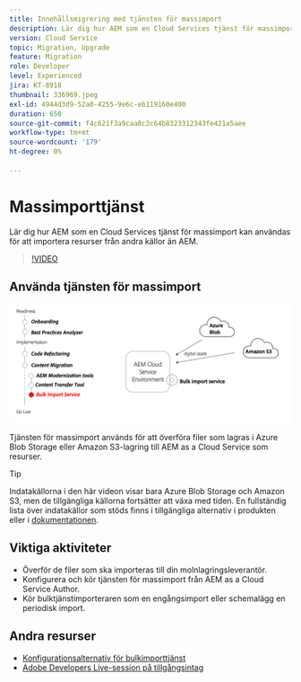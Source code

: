 ```yaml
---
title: Innehållsmigrering med tjänsten för massimport
description: Lär dig hur AEM som en Cloud Services tjänst för massimport kan användas för att importera resurser från andra källor än AEM.
version: Cloud Service
topic: Migration, Upgrade
feature: Migration
role: Developer
level: Experienced
jira: KT-8918
thumbnail: 336969.jpeg
exl-id: 4944d3d9-52a0-4255-9e6c-eb119160e400
duration: 650
source-git-commit: f4c621f3a9caa8c2c64b8323312343fe421a5aee
workflow-type: tm+mt
source-wordcount: '179'
ht-degree: 0%

---
```


# Massimporttjänst

Lär dig hur AEM som en Cloud Services tjänst för massimport kan användas för att importera resurser från andra källor än AEM.



>[!VIDEO](https://video.tv.adobe.com/v/336969?quality=12&learn=on)

## Använda tjänsten för massimport

![Livscykel för massimporttjänst](../assets/bulk-import-service.png)

Tjänsten för massimport används för att överföra filer som lagras i Azure Blob Storage eller Amazon S3-lagring till AEM as a Cloud Service som resurser.

>[!TIP]
>
> Indatakällorna i den här videon visar bara Azure Blob Storage och Amazon S3, men de tillgängliga källorna fortsätter att växa med tiden. En fullständig lista över indatakällor som stöds finns i tillgängliga alternativ i produkten eller i [dokumentationen](https://experienceleague.adobe.com/docs/experience-manager-cloud-service/content/assets/manage/add-assets.html#bulk-upload).

## Viktiga aktiviteter

+ Överför de filer som ska importeras till din molnlagringsleverantör.
+ Konfigurera och kör tjänsten för massimport från AEM as a Cloud Service Author.
+ Kör bulktjänstimporteraren som en engångsimport eller schemalägg en periodisk import.

## Andra resurser

+ [Konfigurationsalternativ för bulkimporttjänst](https://experienceleague.adobe.com/docs/experience-manager-cloud-service/content/assets/manage/add-assets.html#configure-bulk-ingestor-tool)
+ [Adobe Developers Live-session på tillgångsintag](https://experienceleague.adobe.com/docs/adobe-developers-live-events/events/2021/feb2021/asset-bulk-ingestion.html)

